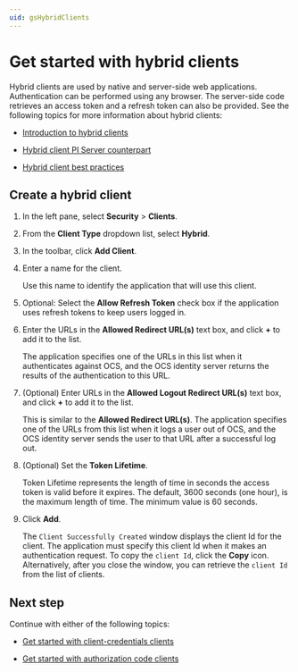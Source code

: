 ```yaml
---
uid: gsHybridClients
---
```


# Get started with hybrid clients

Hybrid clients are used by native and server-side web applications. Authentication can be performed using any browser. The server-side code retrieves an access token and a refresh token can also be provided. See the following topics for more information about hybrid clients:

- [Introduction to hybrid clients](xref:ccClients#hybrid-client)

- [Hybrid client PI Server counterpart](xref:ccClients#hybrid-client-pi-server)

- [Hybrid client best practices](xref:ccClients#hybrid-client-bp)

## Create a hybrid client

1. In the left pane, select **Security** > **Clients**.

1. From the **Client Type** dropdown list, select **Hybrid**.

1. In the toolbar, click **Add Client**.

1. Enter a name for the client.  

   Use this name to identify the application that will use this client.

1. Optional: Select the **Allow Refresh Token** check box if the application uses refresh tokens to keep users logged in.

1. Enter the URLs in the **Allowed Redirect URL(s)** text box, and click **+** to add it to the list.  
   
   The application specifies one of the URLs in this list when it authenticates against OCS, and the OCS identity server returns the results of the authentication to this URL.

1. (Optional) Enter URLs in the **Allowed Logout Redirect URL(s)** text box, and click **+** to add it to the list.  
   
   This is similar to the **Allowed Redirect URL(s)**. The application specifies one of the URLs from this list when it logs a user out of OCS, and the OCS identity server sends the user to that URL after a successful log out.

1. (Optional) Set the **Token Lifetime**.  
   
   Token Lifetime represents the length of time in seconds the access token is valid before it expires. The default, 3600 seconds (one hour), is the maximum length of time. The minimum value is 60 seconds.

1. Click **Add**.  

   The `Client Successfully Created` window displays the client Id for the client. The application must specify this client Id when it makes an authentication request. To copy the `client Id`, click the **Copy** icon. Alternatively, after you close the window, you can retrieve the `client Id` from the list of clients.

## Next step

Continue with either of the following topics: 

- [Get started with client-credentials clients](xref:gsClientCredentialsClients) 

- [Get started with authorization code clients](xref:gsAuthorizationCodeClients)
